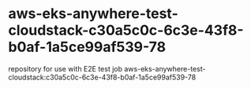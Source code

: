 # aws-eks-anywhere-test-cloudstack-c30a5c0c-6c3e-43f8-b0af-1a5ce99af539-78
repository for use with E2E test job aws-eks-anywhere-test-cloudstack:c30a5c0c-6c3e-43f8-b0af-1a5ce99af539-78
